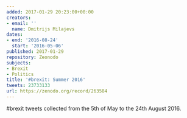 ```yaml
---
added: 2017-01-29 20:23:00+00:00
creators:
- email: ''
  name: Dmitrijs Milajevs
dates:
- end: '2016-08-24'
  start: '2016-05-06'
published: 2017-01-29
repository: Zeonodo
subjects:
- Brexit
- Politics
title: '#brexit: Summer 2016'
tweets: 23733133
url: https://zenodo.org/record/263584
---
```


#brexit tweets collected from the 5th of May to the 24th August 2016.
